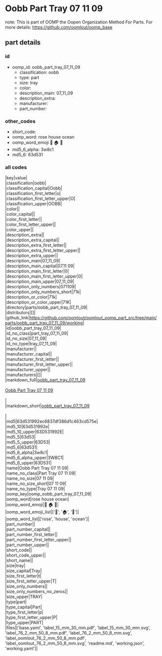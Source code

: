 # Oobb Part Tray 07 11 09  

note: This is part of OOMP the Oopen Organization Method For Parts. For more details: https://github.com/oomlout/oomp_base

##  part details





### id
* oomp_id: oobb_part_tray_07_11_09
  * classification: oobb
  * type: part
  * size: tray
  * color: 
  * description_main: 07_11_09
  * description_extra: 
  * manufacturer: 
  * part_number: 

### other_codes
* short_code: 
* oomp_word: rose house ocean
* oomp_word_emoji :rose: :house: :ocean:
* md5_6_alpha: 3w8c1
* md5_6: 63d531

### all codes 
|key|value|  
|classification|oobb|  
|classification_capital|Oobb|  
|classification_first_letter|o|  
|classification_first_letter_upper|O|  
|classification_upper|OOBB|  
|color||  
|color_capital||  
|color_first_letter||  
|color_first_letter_upper||  
|color_upper||  
|description_extra||  
|description_extra_capital||  
|description_extra_first_letter||  
|description_extra_first_letter_upper||  
|description_extra_upper||  
|description_main|07_11_09|  
|description_main_capital|07.11 09|  
|description_main_first_letter|0|  
|description_main_first_letter_upper|0|  
|description_main_upper|07_11_09|  
|description_only_numbers|071109|  
|description_only_numbers_short|71k|  
|description_or_color|71k|  
|description_or_color_upper|71K|  
|directory|parts/oobb_part_tray_07_11_09|  
|distributors|[]|  
|github_link|https://github.com/oomlout/oomlout_oomp_part_src/tree/main/parts/oobb_part_tray_07_11_09/working|  
|id|oobb_part_tray_07_11_09|  
|id_no_class|part_tray_07_11_09|  
|id_no_size|07_11_09|  
|id_no_type|tray_07_11_09|  
|manufacturer||  
|manufacturer_capital||  
|manufacturer_first_letter||  
|manufacturer_first_letter_upper||  
|manufacturer_upper||  
|manufacturers|[]|  
|markdown_full|[oobb_part_tray_07_11_09](https://github.com/oomlout/oomlout_oomp_part_src/tree/main/parts/oobb_part_tray_07_11_09/working)<br>[](https://github.com/oomlout/oomlout_oomp_part_src/tree/main/parts/oobb_part_tray_07_11_09/working)<br>[Oobb Part Tray 07 11 09](https://github.com/oomlout/oomlout_oomp_part_src/tree/main/parts/oobb_part_tray_07_11_09/working)<br><br>|  
|markdown_short|[oobb_part_tray_07_11_09](https://github.com/oomlout/oomlout_oomp_part_src/tree/main/parts/oobb_part_tray_07_11_09/working)<br><br>|  
|md5|63d531992ec6837df386d1c463cd575e|  
|md5_10|63d531992e|  
|md5_10_upper|63D531992E|  
|md5_5|63d53|  
|md5_5_upper|63D53|  
|md5_6|63d531|  
|md5_6_alpha|3w8c1|  
|md5_6_alpha_upper|3W8C1|  
|md5_6_upper|63D531|  
|name|Oobb Part Tray 07 11 09|  
|name_no_class|Part Tray 07 11 09|  
|name_no_size|07 11 09|  
|name_no_size_short|07 11 09|  
|name_no_type|Tray 07 11 09|  
|oomp_key|oomp_oobb_part_tray_07_11_09|  
|oomp_word|rose house ocean|  
|oomp_word_emoji|:rose: :house: :ocean:|  
|oomp_word_emoji_list|[':rose:', ':house:', ':ocean:']|  
|oomp_word_list|['rose', 'house', 'ocean']|  
|part_number||  
|part_number_capital||  
|part_number_first_letter||  
|part_number_first_letter_upper||  
|part_number_upper||  
|short_code||  
|short_code_upper||  
|short_name||  
|size|tray|  
|size_capital|Tray|  
|size_first_letter|t|  
|size_first_letter_upper|T|  
|size_only_numbers||  
|size_only_numbers_no_zeros||  
|size_upper|TRAY|  
|type|part|  
|type_capital|Part|  
|type_first_letter|p|  
|type_first_letter_upper|P|  
|type_upper|PART|  
|files|['base.yaml', 'label_15_mm_30_mm.pdf', 'label_15_mm_30_mm.svg', 'label_76_2_mm_50_8_mm.pdf', 'label_76_2_mm_50_8_mm.svg', 'label_oomlout_76_2_mm_50_8_mm.pdf', 'label_oomlout_76_2_mm_50_8_mm.svg', 'readme.md', 'working.json', 'working.yaml']|  
